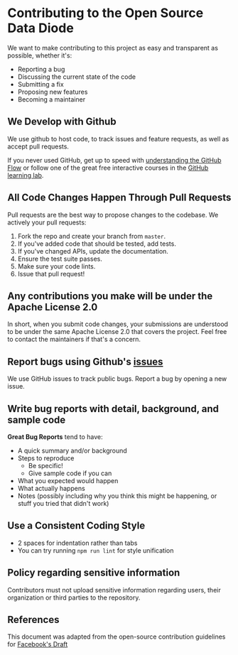# Contributing to the Open Source Data Diode
We want to make contributing to this project as easy and transparent as possible, whether it's:

- Reporting a bug
- Discussing the current state of the code
- Submitting a fix
- Proposing new features
- Becoming a maintainer

## We Develop with Github
We use github to host code, to track issues and feature requests, as well as accept pull requests.

If you never used GitHub, get up to speed with [understanding the GitHub Flow](https://guides.github.com/introduction/flow/)
or follow one of the great free interactive courses in the
[GitHub learning lab](https://lab.github.com/).

## All Code Changes Happen Through Pull Requests
Pull requests are the best way to propose changes to the codebase. We actively  your pull requests:

1. Fork the repo and create your branch from `master`.
2. If you've added code that should be tested, add tests.
3. If you've changed APIs, update the documentation.
4. Ensure the test suite passes.
5. Make sure your code lints.
6. Issue that pull request!

## Any contributions you make will be under the Apache License 2.0
In short, when you submit code changes, your submissions are understood to be under the same Apache License 2.0 that covers the project. Feel free to contact the maintainers if that's a concern.

## Report bugs using Github's [issues](https://github.com/CyberInnovationHub-NLD/OpenSourceDataDiode-OSDD-/issues)
We use GitHub issues to track public bugs. Report a bug by opening a new issue.

## Write bug reports with detail, background, and sample code

**Great Bug Reports** tend to have:

- A quick summary and/or background
- Steps to reproduce
  - Be specific!
  - Give sample code if you can
- What you expected would happen
- What actually happens
- Notes (possibly including why you think this might be happening, or stuff you tried that didn't work)

## Use a Consistent Coding Style

* 2 spaces for indentation rather than tabs
* You can try running `npm run lint` for style unification

## Policy regarding sensitive information
Contributors must not upload sensitive information regarding users, their organization or third parties to the repository.


## References
This document was adapted from the open-source contribution guidelines for [Facebook's Draft](https://github.com/facebook/draft-js/blob/a9316a723f9e918afde44dea68b5f9f39b7d9b00/CONTRIBUTING.md)
